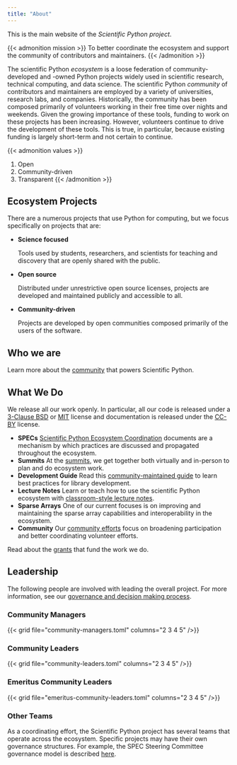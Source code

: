 ```yaml
---
title: "About"
---
```


This is the main website of the _Scientific Python project_.

{{< admonition mission >}}
To better coordinate the ecosystem and support the community of contributors and maintainers.
{{< /admonition >}}

The scientific Python _ecosystem_ is a loose federation of community-developed and -owned Python projects widely used in scientific
research, technical computing, and data science.
The scientific Python _community_ of contributors and maintainers are employed by a variety of universities, research labs, and companies.
Historically, the community has been composed primarily of volunteers working in their free time over nights and weekends.
Given the growing importance of these tools, funding to work on these projects has been increasing.
However, volunteers continue to drive the development of these tools.
This is true, in particular, because existing funding is largely short-term and not certain to continue.

{{< admonition values >}}

1. Open
2. Community-driven
3. Transparent
   {{< /admonition >}}

## Ecosystem Projects

There are a numerous projects that use Python for computing, but we focus specifically on projects that are:

- **Science focused**

  Tools used by students, researchers, and scientists for teaching and discovery that are openly shared with the public.

- **Open source**

  Distributed under unrestrictive open source licenses, projects are developed and maintained publicly and accessible to all.

- **Community-driven**

  Projects are developed by open communities composed primarily of the users of the software.

## Who we are

Learn more about the [community](/community) that
powers Scientific Python.

## What We Do

We release all our work openly. In particular, all our code is released under a
[3-Clause BSD](https://opensource.org/license/bsd-3-clause/) or [MIT](https://opensource.org/license/mit/) license
and documentation is released under the [CC-BY](https://creativecommons.org/licenses/by/4.0/) license.

- **SPECs**
  [Scientific Python Ecosystem Coordination](/specs)
  documents are a mechanism by which practices are
  discussed and propagated throughout the ecosystem.
- **Summits**
  At the [summits](/summits), we get together both virtually and in-person
  to plan and do ecosystem work.
- **Development Guide**
  Read this [community-maintained guide](https://learn.scientific-python.org/development/)
  to learn best practices for library development.
- **Lecture Notes**
  Learn or teach how to use the scientific Python ecosystem with [classroom-style lecture notes](https://lectures.scientific-python.org).
- **Sparse Arrays**
  One of our current focuses is on improving and maintaining the
  sparse array capabilities and interoperability in the ecosystem.
- **Community**
  Our [community efforts](/community) focus
  on broadening participation and better coordinating volunteer efforts.

<!--
- **Tools**
  We maintain a collection of [tools](/tools)
  used across the ecosystem.
-->

Read about the [grants](/grants) that fund the work we do.

## Leadership

The following people are involved with leading the overall project.
For more information, see our [governance and decision making process](/about/governance).

### Community Managers

{{< grid file="community-managers.toml" columns="2 3 4 5" />}}

### Community Leaders

{{< grid file="community-leaders.toml" columns="2 3 4 5" />}}

### Emeritus Community Leaders

{{< grid file="emeritus-community-leaders.toml" columns="2 3 4 5" />}}

### Other Teams

As a coordinating effort, the Scientific Python project has several teams that operate across the ecosystem.
Specific projects may have their own governance structures.
For example, the SPEC Steering Committee governance model is described [here](/specs/steering-committee).
